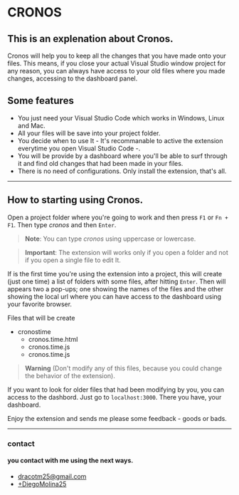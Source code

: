 # **CRONOS**
## This is an explenation about Cronos. 

Cronos will help you to keep all the changes that you have made onto your files. This means, if you close your actual Visual Studio window project for any reason, you can always have access to your old files where you made changes, accessing to the dashboard panel.

## Some features
* You just need your Visual Studio Code which works in Windows, Linux and Mac.
* All your files will be save into your project folder.
* You decide when to use It - It's recommanable to active the extension everytime you open Visual Studio Code -.
* You will be provide by a dashboard where you'll be able to surf through it and find old changes that had been made in your files.
* There is no need of configurations. Only install the extension, that's all.

***

## How to starting using Cronos.

Open a project folder where you're going to work and then press `F1` or `Fn + F1`. Then type *cronos* and then `Enter`.

>**Note**: You can type *cronos* using uppercase or lowercase.

>**Important**: The extension will works only if you open a folder and not if you open a single file to edit It.

If is the first time you're using the extension into a project, this will create (just one time) a list of folders with some files, after hitting `Enter`. Then will appears two a pop-ups; one showing
the names of the files and the other showing the local url where you can have access to the dashboard using your favorite browser.

Files that will be create
- cronostime
    - cronos.time.html
    - cronos.time.js
    - cronos.time.js
   
>**Warning** (Don't modify any of this files, because you could change the behavior of the extension).

If you want to look for older files that had been modifying by you, you can access to the dashbord. Just go to
`localhost:3000`. There you have, your dashboard.

Enjoy the extension and sends me please some feedback - goods or bads.

***

### **contact**
#### you contact with me using the next ways.
* dracotm25@gmail.com
* [+DiegoMolina25](https://plus.google.com/+DiegoMolina25 "titulo")